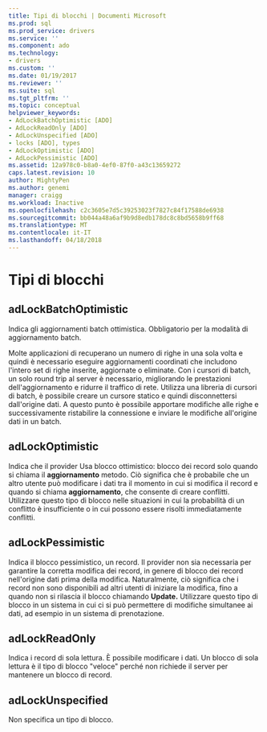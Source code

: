 ```yaml
---
title: Tipi di blocchi | Documenti Microsoft
ms.prod: sql
ms.prod_service: drivers
ms.service: ''
ms.component: ado
ms.technology:
- drivers
ms.custom: ''
ms.date: 01/19/2017
ms.reviewer: ''
ms.suite: sql
ms.tgt_pltfrm: ''
ms.topic: conceptual
helpviewer_keywords:
- AdLockBatchOptimistic [ADO]
- AdLockReadOnly [ADO]
- AdLockUnspecified [ADO]
- locks [ADO], types
- AdLockOptimistic [ADO]
- AdLockPessimistic [ADO]
ms.assetid: 12a978c0-b8a0-4ef0-87f0-a43c13659272
caps.latest.revision: 10
author: MightyPen
ms.author: genemi
manager: craigg
ms.workload: Inactive
ms.openlocfilehash: c2c3605e7d5c39253023f7827c84f17588de6938
ms.sourcegitcommit: bb044a48a6af9b9d8edb178dc8c8bd5658b9ff68
ms.translationtype: MT
ms.contentlocale: it-IT
ms.lasthandoff: 04/18/2018
---
```

# <a name="types-of-locks"></a>Tipi di blocchi
## <a name="adlockbatchoptimistic"></a>adLockBatchOptimistic  
 Indica gli aggiornamenti batch ottimistica. Obbligatorio per la modalità di aggiornamento batch.  
  
 Molte applicazioni di recuperano un numero di righe in una sola volta e quindi è necessario eseguire aggiornamenti coordinati che includono l'intero set di righe inserite, aggiornate o eliminate. Con i cursori di batch, un solo round trip al server è necessario, migliorando le prestazioni dell'aggiornamento e ridurre il traffico di rete. Utilizza una libreria di cursori di batch, è possibile creare un cursore statico e quindi disconnettersi dall'origine dati. A questo punto è possibile apportare modifiche alle righe e successivamente ristabilire la connessione e inviare le modifiche all'origine dati in un batch.  
  
## <a name="adlockoptimistic"></a>adLockOptimistic  
 Indica che il provider Usa blocco ottimistico: blocco dei record solo quando si chiama il **aggiornamento** metodo. Ciò significa che è probabile che un altro utente può modificare i dati tra il momento in cui si modifica il record e quando si chiama **aggiornamento**, che consente di creare conflitti. Utilizzare questo tipo di blocco nelle situazioni in cui la probabilità di un conflitto è insufficiente o in cui possono essere risolti immediatamente conflitti.  
  
## <a name="adlockpessimistic"></a>adLockPessimistic  
 Indica il blocco pessimistico, un record. Il provider non sia necessaria per garantire la corretta modifica dei record, in genere di blocco dei record nell'origine dati prima della modifica. Naturalmente, ciò significa che i record non sono disponibili ad altri utenti di iniziare la modifica, fino a quando non si rilascia il blocco chiamando **Update.** Utilizzare questo tipo di blocco in un sistema in cui ci si può permettere di modifiche simultanee ai dati, ad esempio in un sistema di prenotazione.  
  
## <a name="adlockreadonly"></a>adLockReadOnly  
 Indica i record di sola lettura. È possibile modificare i dati. Un blocco di sola lettura è il tipo di blocco "veloce" perché non richiede il server per mantenere un blocco di record.  
  
## <a name="adlockunspecified"></a>adLockUnspecified  
 Non specifica un tipo di blocco.
